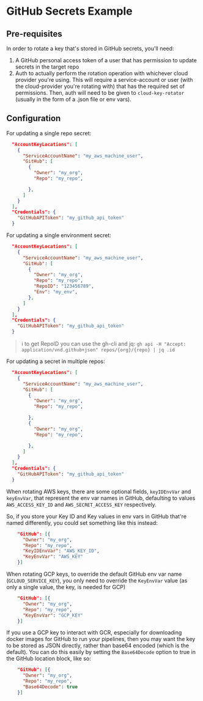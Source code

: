 # GitHub Secrets Example

## Pre-requisites

In order to rotate a key that's stored in GitHub secrets, you'll need:

1. A GitHub personal access token of a user that has permission to update
   secrets in the target repo
2. Auth to actually perform the rotation operation with whichever cloud provider
   you're using. This will require a service-account or user (with the
   cloud-provider you're rotating with) that has the required set of permissions.
   Then, auth will need to be given to `cloud-key-rotator` (usually in the form of
   a .json file or env vars).

## Configuration

For updating a single repo secret:

```json
  "AccountKeyLocations": [
    {
      "ServiceAccountName": "my_aws_machine_user",
      "GitHub": [
        {
          "Owner": "my_org",
          "Repo": "my_repo",

        },
      ]
    }
  ],
  "Credentials": {
    "GitHubAPIToken": "my_github_api_token"
  }
```

For updating a single environment secret:

```json
  "AccountKeyLocations": [
    {
      "ServiceAccountName": "my_aws_machine_user",
      "GitHub": [
        {
          "Owner": "my_org",
          "Repo": "my_repo",
          "RepoID": "123456789",
          "Env": "my_env",
        },
      ]
    }
  ],
  "Credentials": {
    "GitHubAPIToken": "my_github_api_token"
  }
```

> :information_source: to get RepoID you can use the gh-cli and jq:
> `gh api -H "Accept: application/vnd.github+json" repos/{org}/{repo} | jq .id`

For updating a secret in multiple repos:

```json
  "AccountKeyLocations": [
    {
      "ServiceAccountName": "my_aws_machine_user",
      "GitHub": [
        {
          "Owner": "my_org",
          "Repo": "my_repo",

        },
        {
          "Owner": "my_org",
          "Repo": "my_repo",

        },
      ]
    }
  ],
  "Credentials": {
    "GitHubAPIToken": "my_github_api_token"
  }
```

When rotating AWS keys, there are some optional fields,
`keyIDEnvVar` and `keyEnvVar`, that represent the env var names in GitHub,
defaulting to values `AWS_ACCESS_KEY_ID` and `AWS_SECRET_ACCESS_KEY`
respectively.

So, if you store your Key ID and Key values in env vars in GitHub that're
named differently, you could set something like this instead:

```json
    "GitHub": [{
      "Owner": "my_org",
      "Repo": "my_repo",
      "KeyIDEnvVar": "AWS_KEY_ID",
      "KeyEnvVar": "AWS_KEY"
    }]
```

When rotating GCP keys, to override the default GitHub env var name
(`GCLOUD_SERVICE_KEY`), you only need to override the `KeyEnvVar` value (as only
a single value, the key, is needed for GCP)

```json
    "GitHub": [{
      "Owner": "my_org",
      "Repo": "my_repo",
      "KeyEnvVar": "GCP_KEY"
    }]
```

If you use a GCP key to interact with GCR, especially for downloading
docker images for GitHub to run your pipelines, then you may want the
key to be stored as JSON directly, rather than base64 encoded (which is
the default). You can do this easily by setting the `Base64Decode` option
to true in the GitHub location block, like so:

```json
    "GitHub": [{
      "Owner": "my_org",
      "Repo": "my_repo",
      "Base64Decode": true
    }]
```
